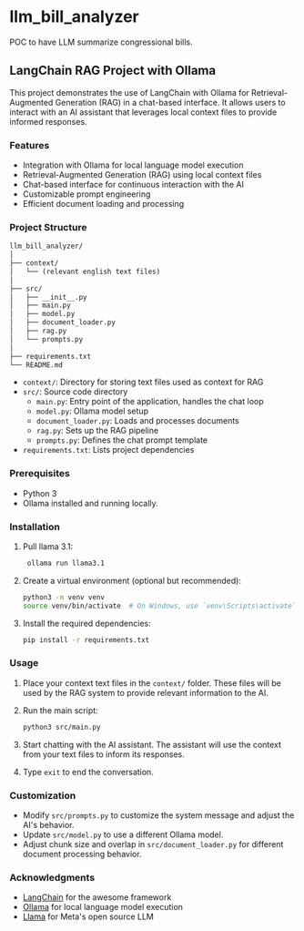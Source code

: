 # llm_bill_analyzer

POC to have LLM summarize congressional bills.

## LangChain RAG Project with Ollama

This project demonstrates the use of LangChain with Ollama for Retrieval-Augmented Generation (RAG) in a chat-based interface. It allows users to interact with an AI assistant that leverages local context files to provide informed responses.

### Features

- Integration with Ollama for local language model execution
- Retrieval-Augmented Generation (RAG) using local context files
- Chat-based interface for continuous interaction with the AI
- Customizable prompt engineering
- Efficient document loading and processing

### Project Structure

```markdown
llm_bill_analyzer/
│
├── context/
│   └── (relevant english text files)
│
├── src/
│   ├── __init__.py
│   ├── main.py
│   ├── model.py
│   ├── document_loader.py
│   ├── rag.py
│   └── prompts.py
│
├── requirements.txt
└── README.md
```

- `context/`: Directory for storing text files used as context for RAG
- `src/`: Source code directory
  - `main.py`: Entry point of the application, handles the chat loop
  - `model.py`: Ollama model setup
  - `document_loader.py`: Loads and processes documents
  - `rag.py`: Sets up the RAG pipeline
  - `prompts.py`: Defines the chat prompt template
- `requirements.txt`: Lists project dependencies

### Prerequisites

- Python 3
- Ollama installed and running locally.

### Installation

1. Pull llama 3.1:

   ```bash
    ollama run llama3.1
   ```

2. Create a virtual environment (optional but recommended):

   ```bash
   python3 -m venv venv
   source venv/bin/activate  # On Windows, use `venv\Scripts\activate`
   ```

3. Install the required dependencies:

   ```bash
   pip install -r requirements.txt
   ```

### Usage

1. Place your context text files in the `context/` folder. These files will be used by the RAG system to provide relevant information to the AI.

2. Run the main script:

   ```bash
   python3 src/main.py
   ```

3. Start chatting with the AI assistant. The assistant will use the context from your text files to inform its responses.

4. Type `exit` to end the conversation.

### Customization

- Modify `src/prompts.py` to customize the system message and adjust the AI's behavior.
- Update `src/model.py` to use a different Ollama model.
- Adjust chunk size and overlap in `src/document_loader.py` for different document processing behavior.


### Acknowledgments

- [LangChain](https://github.com/hwchase17/langchain) for the awesome framework
- [Ollama](https://ollama.ai/) for local language model execution
- [Llama](https://github.com/meta-llama/llama3) for Meta's open source LLM